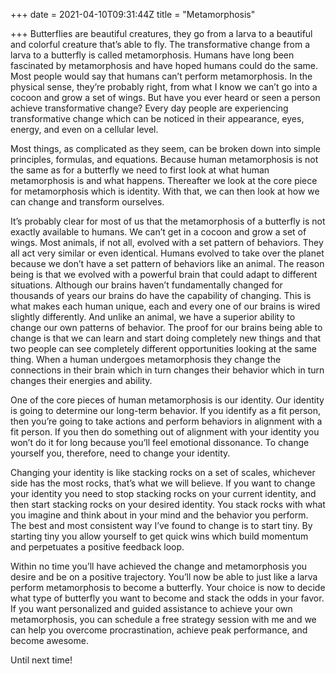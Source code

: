 +++
date = 2021-04-10T09:31:44Z
title = "Metamorphosis"

+++
Butterflies are beautiful creatures, they go from a larva to a beautiful and colorful creature that’s able to fly. The transformative change from a larva to a butterfly is called metamorphosis. Humans have long been fascinated by metamorphosis and have hoped humans could do the same. Most people would say that humans can’t perform metamorphosis. In the physical sense, they’re probably right, from what I know we can’t go into a cocoon and grow a set of wings. But have you ever heard or seen a person achieve transformative change? Every day people are experiencing transformative change which can be noticed in their appearance, eyes, energy, and even on a cellular level.

Most things, as complicated as they seem, can be broken down into simple principles, formulas, and equations. Because human metamorphosis is not the same as for a butterfly we need to first look at what human metamorphosis is and what happens. Thereafter we look at the core piece for metamorphosis which is identity. With that, we can then look at how we can change and transform ourselves.

It’s probably clear for most of us that the metamorphosis of a butterfly is not exactly available to humans. We can’t get in a cocoon and grow a set of wings. Most animals, if not all, evolved with a set pattern of behaviors. They all act very similar or even identical. Humans evolved to take over the planet because we don’t have a set pattern of behaviors like an animal. The reason being is that we evolved with a powerful brain that could adapt to different situations. Although our brains haven’t fundamentally changed for thousands of years our brains do have the capability of changing. This is what makes each human unique, each and every one of our brains is wired slightly differently. And unlike an animal, we have a superior ability to change our own patterns of behavior. The proof for our brains being able to change is that we can learn and start doing completely new things and that two people can see completely different opportunities looking at the same thing. When a human undergoes metamorphosis they change the connections in their brain which in turn changes their behavior which in turn changes their energies and ability.

One of the core pieces of human metamorphosis is our identity. Our identity is going to determine our long-term behavior. If you identify as a fit person, then you’re going to take actions and perform behaviors in alignment with a fit person. If you then do something out of alignment with your identity you won’t do it for long because you’ll feel emotional dissonance. To change yourself you, therefore, need to change your identity.

Changing your identity is like stacking rocks on a set of scales, whichever side has the most rocks, that’s what we will believe. If you want to change your identity you need to stop stacking rocks on your current identity, and then start stacking rocks on your desired identity. You stack rocks with what you imagine and think about in your mind and the behavior you perform. The best and most consistent way I’ve found to change is to start tiny. By starting tiny you allow yourself to get quick wins which build momentum and perpetuates a positive feedback loop.

Within no time you’ll have achieved the change and metamorphosis you desire and be on a positive trajectory. You’ll now be able to just like a larva perform metamorphosis to become a butterfly. Your choice is now to decide what type of butterfly you want to become and stack the odds in your favor. If you want personalized and guided assistance to achieve your own metamorphosis, you can schedule a free strategy session with me and we can help you overcome procrastination, achieve peak performance, and become awesome.

Until next time!